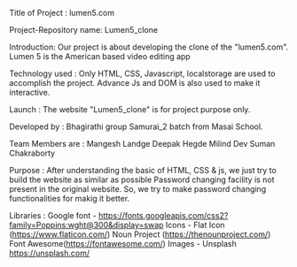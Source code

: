 Title of Project :
lumen5.com

Project-Repository name:
Lumen5_clone

Introduction:
Our project is about developing the clone of the "lumen5.com". Lumen 5 is the American based video editing app 

Technology used :
Only HTML, CSS, Javascript, localstorage are used to accomplish the project. Advance Js and DOM is also used to make it interactive.

Launch :
The website "Lumen5_clone" is for project purpose only.

Developed by :
Bhagirathi group Samurai_2 batch from Masai School.

Team Members are :
Mangesh Landge
Deepak Hegde
Milind Dev
Suman Chakraborty

Purpose :
After understanding the basic of HTML, CSS & js, we just try to build the website as similar as possible
Password changing facility is not present in the original website. So, we try to make password changing functionalities for makig it better.

Libraries :
Google font - https://fonts.googleapis.com/css2?family=Poppins:wght@300&display=swap
Icons - Flat Icon (https://www.flaticon.com/)
        Noun Project (https://thenounproject.com/)
        Font Awesome(https://fontawesome.com/)
Images - Unsplash https://unsplash.com/
